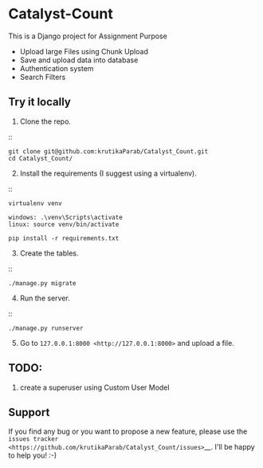 Catalyst-Count
==========================

This is a Django project for Assignment Purpose
- Upload large Files using Chunk Upload 
- Save and upload data into database
- Authentication system
- Search Filters

Try it locally
--------------

1. Clone the repo.

::

    git clone git@github.com:krutikaParab/Catalyst_Count.git
    cd Catalyst_Count/

2. Install the requirements (I suggest using a virtualenv).

::

    virtualenv venv

    windows: .\venv\Scripts\activate
    linux: source venv/bin/activate

    pip install -r requirements.txt

3. Create the tables.

::

    ./manage.py migrate

4. Run the server.

::

    ./manage.py runserver

5. Go to `127.0.0.1:8000 <http://127.0.0.1:8000>` and upload a file.


TODO:
-------
1. create a superuser using Custom User Model

Support
-------

If you find any bug or you want to propose a new feature, please use the `issues tracker <https://github.com/krutikaParab/Catalyst_Count/issues>`__. I'll be happy to help you! :-)